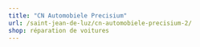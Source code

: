```yaml
---
title: "CN Automobiele Precisium"
url: /saint-jean-de-luz/cn-automobiele-precisium-2/
shop: réparation de voitures
---
```

